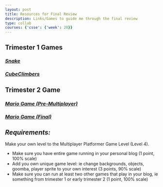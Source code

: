 ```yaml
---
layout: post
title: Resources for Final Review
description: Links/Games to guide me through the final review
type: collab
courses: {'csse': {'week': 20}}
---
```


## Trimester 1 Games

### <a href="https://matthewborabo.github.io/student2.0//2023/08/31/Snake.html">*Snake*</a>

### <a href="https://gavincopley.github.io/sharedGame/home">*CubeClimbers*</a>

## Trimester 2 Game

### <a href="https://matthewborabo.github.io/student2.0//2023/11/27/CSSE-oop-game-levels.html">*Mario Game (Pre-Multiplayer)*</a>

### <a href="https://matthewborabo.github.io/student2.0//2023/11/27/CSSE-oop-game-levels.html">*Mario Game (Final)*</a>

## *Requirements:*

Make your own level to the Multiplayer Platformer Game Level (Level 4).
<br>
- Make sure you have entire game running in your personal blog (1 point, 100% scale)
- Add you own unique game level: ie change backgrounds, objects, goomba, player sprite to your own interest (3 points, 90% scale)
- Make sure you can run at least two other games that play in your blog, ie something from trimester 1 or early trimester 2 (1 point, 100% scale)